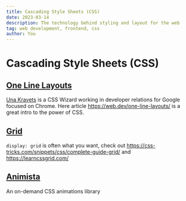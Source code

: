 ```yaml
---
title: Cascading Style Sheets (CSS)
date: 2023-03-14
description: The technology behind styling and layout for the web
tag: web development, frontend, css
author: You
---
```


# Cascading Style Sheets (CSS)

## [One Line Layouts](https://web.dev/one-line-layouts/)

[Una Kravets](https://web.dev/authors/una/) is a CSS Wizard working in developer relations for Google focused on Chrome. Here article https://web.dev/one-line-layouts/ is a great intro to the power of CSS.

## [Grid](https://css-tricks.com/snippets/css/complete-guide-grid/)

`display: grid` is often what you want, check out https://css-tricks.com/snippets/css/complete-guide-grid/ and https://learncssgrid.com/

## [Animista](https://animista.net/)

An on-demand CSS animations library
